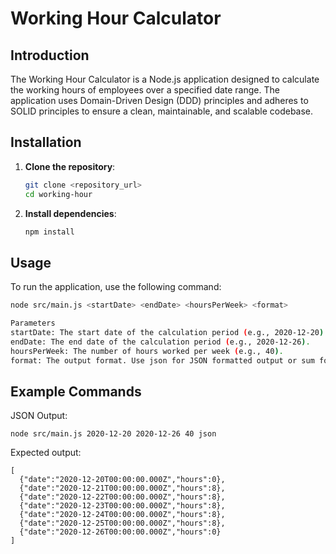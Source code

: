 # Working Hour Calculator

## Introduction

The Working Hour Calculator is a Node.js application designed to calculate the working hours of employees over a specified date range. The application uses Domain-Driven Design (DDD) principles and adheres to SOLID principles to ensure a clean, maintainable, and scalable codebase.

## Installation

1. **Clone the repository**:
    ```bash
    git clone <repository_url>
    cd working-hour
    ```

2. **Install dependencies**:
    ```bash
    npm install
    ```

## Usage

To run the application, use the following command:

```bash
node src/main.js <startDate> <endDate> <hoursPerWeek> <format>

Parameters
startDate: The start date of the calculation period (e.g., 2020-12-20).
endDate: The end date of the calculation period (e.g., 2020-12-26).
hoursPerWeek: The number of hours worked per week (e.g., 40).
format: The output format. Use json for JSON formatted output or sum for the total sum of hours.
```

## Example Commands
JSON Output:

```
node src/main.js 2020-12-20 2020-12-26 40 json
```

Expected output:
```angular2html
[
  {"date":"2020-12-20T00:00:00.000Z","hours":0},
  {"date":"2020-12-21T00:00:00.000Z","hours":8},
  {"date":"2020-12-22T00:00:00.000Z","hours":8},
  {"date":"2020-12-23T00:00:00.000Z","hours":8},
  {"date":"2020-12-24T00:00:00.000Z","hours":8},
  {"date":"2020-12-25T00:00:00.000Z","hours":8},
  {"date":"2020-12-26T00:00:00.000Z","hours":0}
]

```

